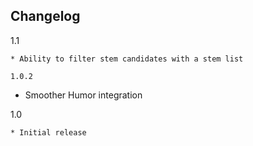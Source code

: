Changelog
---------

1.1
~~~
* Ability to filter stem candidates with a stem list

1.0.2
~~~~~
* Smoother Humor integration

1.0
~~~
* Initial release